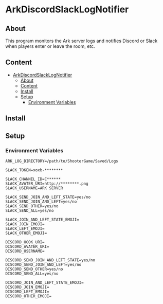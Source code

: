 # ArkDiscordSlackLogNotifier

## About

This program monitors the Ark server logs and notifies Discord or Slack when players enter or leave the room, etc.

## Content

<!-- TOC -->

- [ArkDiscordSlackLogNotifier](#arkdiscordslacklognotifier)
    - [About](#about)
    - [Content](#content)
    - [Install](#install)
    - [Setup](#setup)
        - [Environment Variables](#environment-variables)

<!-- /TOC -->

## Install


## Setup

### Environment Variables

```
ARK_LOG_DIRECTORY=/path/to/ShooterGame/Saved/Logs

SLACK_TOKEN=xoxb-********

SLACK_CHANNEL_ID=C******
SLACK_AVATER_URI=http://********.png
SLACK_USERNAME=ARK SERVER

SLACK_SEND_JOIN_AND_LEFT_STATE=yes/no
SLACK_SEND_JOIN_AND_LEFT=yes/no
SLACK_SEND_OTHER=yes/no
SLACK_SEND_ALL=yes/no

SLACK_JOIN_AND_LEFT_STATE_EMOJI=
SLACK_JOIN_EMOJI=
SLACK_LEFT_EMOJI=
SLACK_OTHER_EMOJI=

DISCORD_HOOK_URI=
DISCORD_AVATER_URI=
DISCORD_USERNAME=

DISCORD_SEND_JOIN_AND_LEFT_STATE=yes/no
DISCORD_SEND_JOIN_AND_LEFT=yes/no
DISCORD_SEND_OTHER=yes/no
DISCORD_SEND_ALL=yes/no

DISCORD_JOIN_AND_LEFT_STATE_EMOJI=
DISCORD_JOIN_EMOJI=
DISCORD_LEFT_EMOJI=
DISCORD_OTHER_EMOJI=
```